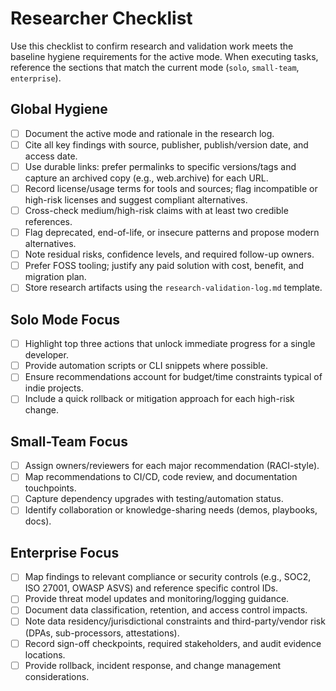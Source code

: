 <!-- Powered by BMAD™ Core -->

# Researcher Checklist

Use this checklist to confirm research and validation work meets the baseline hygiene requirements for the active mode. When executing tasks, reference the sections that match the current mode (`solo`, `small-team`, `enterprise`).

## Global Hygiene

- [ ] Document the active mode and rationale in the research log.
- [ ] Cite all key findings with source, publisher, publish/version date, and access date.
- [ ] Use durable links: prefer permalinks to specific versions/tags and capture an archived copy (e.g., web.archive) for each URL.
- [ ] Record license/usage terms for tools and sources; flag incompatible or high-risk licenses and suggest compliant alternatives.
- [ ] Cross-check medium/high-risk claims with at least two credible references.
- [ ] Flag deprecated, end-of-life, or insecure patterns and propose modern alternatives.
- [ ] Note residual risks, confidence levels, and required follow-up owners.
- [ ] Prefer FOSS tooling; justify any paid solution with cost, benefit, and migration plan.
- [ ] Store research artifacts using the `research-validation-log.md` template.

## Solo Mode Focus

- [ ] Highlight top three actions that unlock immediate progress for a single developer.
- [ ] Provide automation scripts or CLI snippets where possible.
- [ ] Ensure recommendations account for budget/time constraints typical of indie projects.
- [ ] Include a quick rollback or mitigation approach for each high-risk change.

## Small-Team Focus

- [ ] Assign owners/reviewers for each major recommendation (RACI-style).
- [ ] Map recommendations to CI/CD, code review, and documentation touchpoints.
- [ ] Capture dependency upgrades with testing/automation status.
- [ ] Identify collaboration or knowledge-sharing needs (demos, playbooks, docs).

## Enterprise Focus

- [ ] Map findings to relevant compliance or security controls (e.g., SOC2, ISO 27001, OWASP ASVS) and reference specific control IDs.
- [ ] Provide threat model updates and monitoring/logging guidance.
- [ ] Document data classification, retention, and access control impacts.
- [ ] Note data residency/jurisdictional constraints and third-party/vendor risk (DPAs, sub-processors, attestations).
- [ ] Record sign-off checkpoints, required stakeholders, and audit evidence locations.
- [ ] Provide rollback, incident response, and change management considerations.
